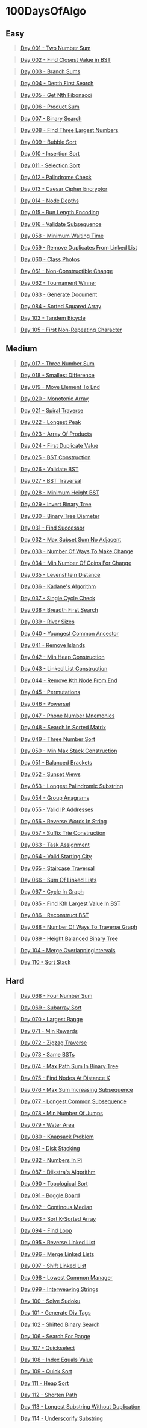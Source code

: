 # 100DaysOfAlgo

## Easy

> [Day 001 - Two Number Sum](https://github.com/casp3rus/100DaysOfAlgo/tree/main/001TwoNumberSum)

> [Day 002 - Find Closest Value in BST](https://github.com/casp3rus/100DaysOfAlgo/tree/main/002FindClosestValueInBST)

> [Day 003 - Branch Sums](https://github.com/casp3rus/100DaysOfAlgo/tree/main/003BranchSums)

> [Day 004 - Depth First Search](https://github.com/casp3rus/100DaysOfAlgo/tree/main/004DepthFirstSearch)

> [Day 005 - Get Nth Fibonacci](https://github.com/casp3rus/100DaysOfAlgo/tree/main/005NthFibonacci)

> [Day 006 - Product Sum](https://github.com/casp3rus/100DaysOfAlgo/tree/main/006ProductSum)

> [Day 007 - Binary Search](https://github.com/casp3rus/100DaysOfAlgo/tree/main/007BinarySearch)

> [Day 008 - Find Three Largest Numbers](https://github.com/casp3rus/100DaysOfAlgo/tree/main/008FindThreeLargestNumbers)

> [Day 009 - Bubble Sort](https://github.com/casp3rus/100DaysOfAlgo/tree/main/009BubbleSort)

> [Day 010 - Insertion Sort](https://github.com/casp3rus/100DaysOfAlgo/tree/main/010InsertionSort)

> [Day 011 - Selection Sort](https://github.com/casp3rus/100DaysOfAlgo/tree/main/011SelectionSort)

> [Day 012 - Palindrome Check](https://github.com/casp3rus/100DaysOfAlgo/tree/main/012PalindromeCheck)

> [Day 013 - Caesar Cipher Encryptor](https://github.com/casp3rus/100DaysOfAlgo/tree/main/013CaesarCipherEncryptor)

> [Day 014 - Node Depths](https://github.com/casp3rus/100DaysOfAlgo/tree/main/014NodeDepths)

> [Day 015 - Run Length Encoding](https://github.com/casp3rus/100DaysOfAlgo/tree/main/015RunLengthEncoding)

> [Day 016 - Validate Subsequence](https://github.com/casp3rus/100DaysOfAlgo/tree/main/016ValidateSubsequence)

> [Day 058 - Minimum Waiting Time](https://github.com/casp3rus/100DaysOfAlgo/tree/main/058MinimumWaitingTime)

> [Day 059 - Remove Duplicates From Linked List](https://github.com/casp3rus/100DaysOfAlgo/tree/main/059RemoveDuplicatesFromLinkedList)

> [Day 060 - Class Photos](https://github.com/casp3rus/100DaysOfAlgo/tree/main/060ClassPhotos)

> [Day 061 - Non-Constructible Change](https://github.com/casp3rus/100DaysOfAlgo/tree/main/061Non-ConstructibleChange)

> [Day 062 - Tournament Winner](https://github.com/casp3rus/100DaysOfAlgo/tree/main/062TournamentWinner)

> [Day 083 - Generate Document](https://github.com/casp3rus/100DaysOfAlgo/tree/main/083GenerateDocument)

> [Day 084 - Sorted Squared Array](https://github.com/casp3rus/100DaysOfAlgo/tree/main/084SortedSquaredArray)

> [Day 103 - Tandem Bicycle](https://github.com/casp3rus/100DaysOfAlgo/tree/main/103TandemBicycle)

> [Day 105 - First Non-Repeating Character](https://github.com/casp3rus/100DaysOfAlgo/tree/main/105FirstNon-RepeatingCharacter)

## Medium

> [Day 017 - Three Number Sum](https://github.com/casp3rus/100DaysOfAlgo/tree/main/017ThreeNumberSum)

> [Day 018 - Smallest Difference](https://github.com/casp3rus/100DaysOfAlgo/tree/main/018SmallestDifference)

> [Day 019 - Move Element To End](https://github.com/casp3rus/100DaysOfAlgo/tree/main/019MoveElementToEnd)

> [Day 020 - Monotonic Array](https://github.com/casp3rus/100DaysOfAlgo/tree/main/020MonotonicArray)

> [Day 021 - Spiral Traverse](https://github.com/casp3rus/100DaysOfAlgo/tree/main/021SpiralTraverse)

> [Day 022 - Longest Peak](https://github.com/casp3rus/100DaysOfAlgo/tree/main/022LongestPeak)

> [Day 023 - Array Of Products](https://github.com/casp3rus/100DaysOfAlgo/tree/main/023ArrayOfProducts)

> [Day 024 - First Duplicate Value](https://github.com/casp3rus/100DaysOfAlgo/tree/main/024FirstDuplicateValue)

> [Day 025 - BST Construction](https://github.com/casp3rus/100DaysOfAlgo/tree/main/025BSTConstruction)

> [Day 026 - Validate BST](https://github.com/casp3rus/100DaysOfAlgo/tree/main/026ValidateBST)

> [Day 027 - BST Traversal](https://github.com/casp3rus/100DaysOfAlgo/tree/main/027BSTTraversal)

> [Day 028 - Minimum Height BST](https://github.com/casp3rus/100DaysOfAlgo/tree/main/028MinimumHeightBST)

> [Day 029 - Invert Binary Tree](https://github.com/casp3rus/100DaysOfAlgo/tree/main/029InvertBinaryTree)

> [Day 030 - Binary Tree Diameter](https://github.com/casp3rus/100DaysOfAlgo/tree/main/030BinaryTreeDiameter)

> [Day 031 - Find Successor](https://github.com/casp3rus/100DaysOfAlgo/tree/main/031FindSuccessor)

> [Day 032 - Max Subset Sum No Adjacent](https://github.com/casp3rus/100DaysOfAlgo/tree/main/032MaxSubsetSumNoAdjacent)

> [Day 033 - Number Of Ways To Make Change](https://github.com/casp3rus/100DaysOfAlgo/tree/main/033NumberOfWaysToMakeChange)

> [Day 034 - Min Number Of Coins For Change](https://github.com/casp3rus/100DaysOfAlgo/tree/main/034MinNumberOfCoinsForChange)

> [Day 035 - Levenshtein Distance](https://github.com/casp3rus/100DaysOfAlgo/tree/main/035LecenshteinDistance)

> [Day 036 - Kadane's Algorithm](https://github.com/casp3rus/100DaysOfAlgo/tree/main/036KadanesAlgorithm)

> [Day 037 - Single Cycle Check](https://github.com/casp3rus/100DaysOfAlgo/tree/main/037SingleCycleCheck)

> [Day 038 - Breadth First Search](https://github.com/casp3rus/100DaysOfAlgo/tree/main/038BreadthFirstSearch)

> [Day 039 - River Sizes](https://github.com/casp3rus/100DaysOfAlgo/tree/main/039RiverSizes)

> [Day 040 - Youngest Common Ancestor](https://github.com/casp3rus/100DaysOfAlgo/tree/main/040YoungestCommonAncestor)

> [Day 041 - Remove Islands](https://github.com/casp3rus/100DaysOfAlgo/tree/main/041RemoveIslands)

> [Day 042 - Min Heap Construction](https://github.com/casp3rus/100DaysOfAlgo/tree/main/042MinHeapConstruction)

> [Day 043 - Linked List Construction](https://github.com/casp3rus/100DaysOfAlgo/tree/main/043LinkedListConstruction)

> [Day 044 - Remove Kth Node From End](https://github.com/casp3rus/100DaysOfAlgo/tree/main/044RemoveKthNodeFromEnd)

> [Day 045 - Permutations](https://github.com/casp3rus/100DaysOfAlgo/tree/main/045Permutations)

> [Day 046 - Powerset](https://github.com/casp3rus/100DaysOfAlgo/tree/main/046Powerset)

> [Day 047 - Phone Number Mnemonics](https://github.com/casp3rus/100DaysOfAlgo/tree/main/047PhoneNumberMnemonics)

> [Day 048 - Search In Sorted Matrix](https://github.com/casp3rus/100DaysOfAlgo/tree/main/048SearchInSortedMatrix)

> [Day 049 - Three Number Sort](https://github.com/casp3rus/100DaysOfAlgo/tree/main/049ThreeNumberSort) 

> [Day 050 - Min Max Stack Construction](https://github.com/casp3rus/100DaysOfAlgo/tree/main/050MinMaxStackConstruction)

> [Day 051 - Balanced Brackets](https://github.com/casp3rus/100DaysOfAlgo/tree/main/051BalancedBrackets)

> [Day 052 - Sunset Views](https://github.com/casp3rus/100DaysOfAlgo/tree/main/052SunsetViews)

> [Day 053 - Longest Palindromic Substring](https://github.com/casp3rus/100DaysOfAlgo/tree/main/053LongestPalindromicSubstring)

> [Day 054 - Group Anagrams](https://github.com/casp3rus/100DaysOfAlgo/tree/main/054GroupAnagrams)

> [Day 055 - Valid IP Addresses](https://github.com/casp3rus/100DaysOfAlgo/tree/main/055ValidIPAddresses)

> [Day 056 - Reverse Words In String](https://github.com/casp3rus/100DaysOfAlgo/tree/main/056ReverseWordsInString)

> [Day 057 - Suffix Trie Construction](https://github.com/casp3rus/100DaysOfAlgo/tree/main/057SuffixTrieConstructon)

> [Day 063 - Task Assignment](https://github.com/casp3rus/100DaysOfAlgo/tree/main/063TaskAssignment)

> [Day 064 - Valid Starting City](https://github.com/casp3rus/100DaysOfAlgo/tree/main/064ValidStartingCity)

> [Day 065 - Staircase Traversal](https://github.com/casp3rus/100DaysOfAlgo/tree/main/065StaircaseTraversal)

> [Day 066 - Sum Of Linked Lists](https://github.com/casp3rus/100DaysOfAlgo/tree/main/066SumOfLinkedLists)

> [Day 067 - Cycle In Graph](https://github.com/casp3rus/100DaysOfAlgo/tree/main/067CycleInGraph)

> [Day 085 - Find Kth Largest Value In BST](https://github.com/casp3rus/100DaysOfAlgo/tree/main/085FindKthLargestValueInBST)

> [Day 086 - Reconstruct BST](https://github.com/casp3rus/100DaysOfAlgo/tree/main/086ReconstructBST)

> [Day 088 - Number Of Ways To Traverse Graph](https://github.com/casp3rus/100DaysOfAlgo/tree/main/088NumberOfWaysToTraverseGraph)

> [Day 089 - Height Balanced Binary Tree](https://github.com/casp3rus/100DaysOfAlgo/tree/main/089HeightBalancedBinaryTree)

> [Day 104 - Merge OverlappingIntervals](https://github.com/casp3rus/100DaysOfAlgo/tree/main/104MergeOverlappingIntervals)

> [Day 110 - Sort Stack](https://github.com/casp3rus/100DaysOfAlgo/tree/main/110SortStack)


## Hard

> [Day 068 - Four Number Sum](https://github.com/casp3rus/100DaysOfAlgo/tree/main/068FourNumberSum)

> [Day 069 - Subarray Sort](https://github.com/casp3rus/100DaysOfAlgo/tree/main/069SubarraySort)

> [Day 070 - Largest Range](https://github.com/casp3rus/100DaysOfAlgo/tree/main/070LargestRange)

> [Day 071 - Min Rewards](https://github.com/casp3rus/100DaysOfAlgo/tree/main/071MinRewards)

> [Day 072 - Zigzag Traverse](https://github.com/casp3rus/100DaysOfAlgo/tree/main/072ZigzagTraverse)

> [Day 073 - Same BSTs](https://github.com/casp3rus/100DaysOfAlgo/tree/main/073SameBSTs)

> [Day 074 - Max Path Sum In Binary Tree](https://github.com/casp3rus/100DaysOfAlgo/tree/main/074MaxPathSumInBinaryTree)

> [Day 075 - Find Nodes At Distance K](https://github.com/casp3rus/100DaysOfAlgo/tree/main/075FindNodesAtDistanceK)

> [Day 076 - Max Sum Increasing Subsequence](https://github.com/casp3rus/100DaysOfAlgo/tree/main/076MaxSumIncreasingSubsequence)

> [Day 077 - Longest Common Subsequence](https://github.com/casp3rus/100DaysOfAlgo/tree/main/077LongestCommonSubsequence)

> [Day 078 - Min Number Of Jumps](https://github.com/casp3rus/100DaysOfAlgo/tree/main/078MinNumberOfJumps)

> [Day 079 - Water Area](https://github.com/casp3rus/100DaysOfAlgo/tree/main/079WaterArea)

> [Day 080 - Knapsack Problem](https://github.com/casp3rus/100DaysOfAlgo/tree/main/080KnapsackProblem)

> [Day 081 - Disk Stacking](https://github.com/casp3rus/100DaysOfAlgo/tree/main/081DiskStacking)

> [Day 082 - Numbers In Pi](https://github.com/casp3rus/100DaysOfAlgo/tree/main/082NumbersInPi)

> [Day 087 - Dijkstra's Algorithm](https://github.com/casp3rus/100DaysOfAlgo/tree/main/087DijkstrasAlgorithm)

> [Day 090 - Topological Sort](https://github.com/casp3rus/100DaysOfAlgo/tree/main/090TopologicalSort)

> [Day 091 - Boggle Board](https://github.com/casp3rus/100DaysOfAlgo/tree/main/091BoggleBoard)

> [Day 092 - Continous Median](https://github.com/casp3rus/100DaysOfAlgo/tree/main/092ContinousMedian)

> [Day 093 - Sort K-Sorted Array](https://github.com/casp3rus/100DaysOfAlgo/tree/main/093SortK-SortedArray)

> [Day 094 - Find Loop](https://github.com/casp3rus/100DaysOfAlgo/tree/main/094FindLoop)

> [Day 095 - Reverse Linked List](https://github.com/casp3rus/100DaysOfAlgo/tree/main/095ReverseLinkedList)

> [Day 096 - Merge Linked Lists](https://github.com/casp3rus/100DaysOfAlgo/tree/main/096MergeLinkedList)

> [Day 097 - Shift Linked List](https://github.com/casp3rus/100DaysOfAlgo/tree/main/097ShiftLinkedList)

> [Day 098 - Lowest Common Manager](https://github.com/casp3rus/100DaysOfAlgo/tree/main/098LowestCommonManager)

> [Day 099 - Interweaving Strings](https://github.com/casp3rus/100DaysOfAlgo/tree/main/099InterweavingStrings)

> [Day 100 - Solve Sudoku](https://github.com/casp3rus/100DaysOfAlgo/tree/main/100SolveSudoku)

> [Day 101 - Generate Div Tags](https://github.com/casp3rus/100DaysOfAlgo/tree/main/101GenerateDivTags)

> [Day 102 - Shifted Binary Search](https://github.com/casp3rus/100DaysOfAlgo/tree/main/102ShiftedBinarySearch)

> [Day 106 - Search For Range](https://github.com/casp3rus/100DaysOfAlgo/tree/main/106SearchForRange)

> [Day 107 - Quickselect](https://github.com/casp3rus/100DaysOfAlgo/tree/main/107Quickselect)

> [Day 108 - Index Equals Value](https://github.com/casp3rus/100DaysOfAlgo/tree/main/108IndexEqualsValue)

> [Day 109 - Quick Sort](https://github.com/casp3rus/100DaysOfAlgo/tree/main/109QuickSort)

> [Day 111 - Heap Sort](https://github.com/casp3rus/100DaysOfAlgo/tree/main/111HeapSort)

> [Day 112 - Shorten Path](https://github.com/casp3rus/100DaysOfAlgo/tree/main/112ShortenPath)

> [Day 113 - Longest Substring Without Duplication](https://github.com/casp3rus/100DaysOfAlgo/tree/main/113LongestSubstringWithoutDuplication)

> [Day 114 - Underscorify Substring](https://github.com/casp3rus/100DaysOfAlgo/tree/main/114UnderscorifySubstring)